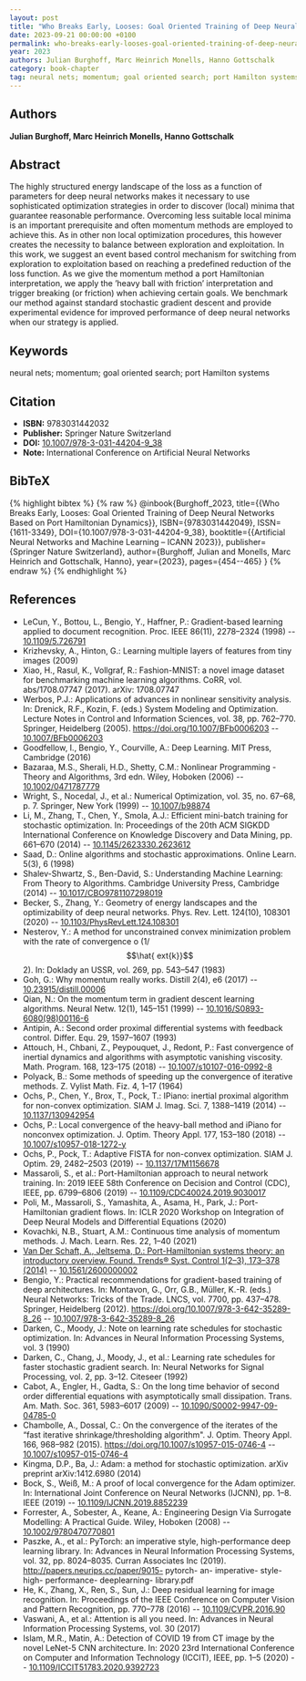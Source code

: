 ```yaml
---
layout: post
title: "Who Breaks Early, Looses: Goal Oriented Training of Deep Neural Networks Based on Port Hamiltonian Dynamics"
date: 2023-09-21 00:00:00 +0100
permalink: who-breaks-early-looses-goal-oriented-training-of-deep-neural-networks-based-on-port-hamiltonian-dynamics
year: 2023
authors: Julian Burghoff, Marc Heinrich Monells, Hanno Gottschalk
category: book-chapter
tag: neural nets; momentum; goal oriented search; port Hamilton systems
---
```

 
## Authors
**Julian Burghoff, Marc Heinrich Monells, Hanno Gottschalk**
 
## Abstract
The highly structured energy landscape of the loss as a function of parameters for deep neural networks makes it necessary to use sophisticated optimization strategies in order to discover (local) minima that guarantee reasonable performance. Overcoming less suitable local minima is an important prerequisite and often momentum methods are employed to achieve this. As in other non local optimization procedures, this however creates the necessity to balance between exploration and exploitation. In this work, we suggest an event based control mechanism for switching from exploration to exploitation based on reaching a predefined reduction of the loss function. As we give the momentum method a port Hamiltonian interpretation, we apply the ’heavy ball with friction’ interpretation and trigger breaking (or friction) when achieving certain goals. We benchmark our method against standard stochastic gradient descent and provide experimental evidence for improved performance of deep neural networks when our strategy is applied.
 
## Keywords
neural nets; momentum; goal oriented search; port Hamilton systems
 
## Citation
- **ISBN:** 9783031442032
- **Publisher:** Springer Nature Switzerland
- **DOI:** [10.1007/978-3-031-44204-9_38](https://doi.org/10.1007/978-3-031-44204-9_38)
- **Note:** International Conference on Artificial Neural Networks
 
## BibTeX
{% highlight bibtex %}
{% raw %}
@inbook{Burghoff_2023,
  title={{Who Breaks Early, Looses: Goal Oriented Training of Deep Neural Networks Based on Port Hamiltonian Dynamics}},
  ISBN={9783031442049},
  ISSN={1611-3349},
  DOI={10.1007/978-3-031-44204-9_38},
  booktitle={{Artificial Neural Networks and Machine Learning – ICANN 2023}},
  publisher={Springer Nature Switzerland},
  author={Burghoff, Julian and Monells, Marc Heinrich and Gottschalk, Hanno},
  year={2023},
  pages={454--465}
}
{% endraw %}
{% endhighlight %}
 
## References
- LeCun, Y., Bottou, L., Bengio, Y., Haffner, P.: Gradient-based learning applied to document recognition. Proc. IEEE 86(11), 2278–2324 (1998) -- [10.1109/5.726791](https://doi.org/10.1109/5.726791)
- Krizhevsky, A., Hinton, G.: Learning multiple layers of features from tiny images (2009)
- Xiao, H., Rasul, K., Vollgraf, R.: Fashion-MNIST: a novel image dataset for benchmarking machine learning algorithms. CoRR, vol. abs/1708.07747 (2017). arXiv: 1708.07747
- Werbos, P.J.: Applications of advances in nonlinear sensitivity analysis. In: Drenick, R.F., Kozin, F. (eds.) System Modeling and Optimization. Lecture Notes in Control and Information Sciences, vol. 38, pp. 762–770. Springer, Heidelberg (2005). https://doi.org/10.1007/BFb0006203 -- [10.1007/BFb0006203](https://doi.org/10.1007/BFb0006203)
- Goodfellow, I., Bengio, Y., Courville, A.: Deep Learning. MIT Press, Cambridge (2016)
- Bazaraa, M.S., Sherali, H.D., Shetty, C.M.: Nonlinear Programming - Theory and Algorithms, 3rd edn. Wiley, Hoboken (2006) -- [10.1002/0471787779](https://doi.org/10.1002/0471787779)
- Wright, S., Nocedal, J., et al.: Numerical Optimization, vol. 35, no. 67–68, p. 7. Springer, New York (1999) -- [10.1007/b98874](https://doi.org/10.1007/b98874)
- Li, M., Zhang, T., Chen, Y., Smola, A.J.: Efficient mini-batch training for stochastic optimization. In: Proceedings of the 20th ACM SIGKDD International Conference on Knowledge Discovery and Data Mining, pp. 661–670 (2014) -- [10.1145/2623330.2623612](https://doi.org/10.1145/2623330.2623612)
- Saad, D.: Online algorithms and stochastic approximations. Online Learn. 5(3), 6 (1998)
- Shalev-Shwartz, S., Ben-David, S.: Understanding Machine Learning: From Theory to Algorithms. Cambridge University Press, Cambridge (2014) -- [10.1017/CBO9781107298019](https://doi.org/10.1017/CBO9781107298019)
- Becker, S., Zhang, Y.: Geometry of energy landscapes and the optimizability of deep neural networks. Phys. Rev. Lett. 124(10), 108301 (2020) -- [10.1103/PhysRevLett.124.108301](https://doi.org/10.1103/PhysRevLett.124.108301)
- Nesterov, Y.: A method for unconstrained convex minimization problem with the rate of convergence o (1/$$\hat{	ext{k}}$$2). In: Doklady an USSR, vol. 269, pp. 543–547 (1983)
- Goh, G.: Why momentum really works. Distill 2(4), e6 (2017) -- [10.23915/distill.00006](https://doi.org/10.23915/distill.00006)
- Qian, N.: On the momentum term in gradient descent learning algorithms. Neural Netw. 12(1), 145–151 (1999) -- [10.1016/S0893-6080(98)00116-6](https://doi.org/10.1016/S0893-6080(98)00116-6)
- Antipin, A.: Second order proximal differential systems with feedback control. Differ. Equ. 29, 1597–1607 (1993)
- Attouch, H., Chbani, Z., Peypouquet, J., Redont, P.: Fast convergence of inertial dynamics and algorithms with asymptotic vanishing viscosity. Math. Program. 168, 123–175 (2018) -- [10.1007/s10107-016-0992-8](https://doi.org/10.1007/s10107-016-0992-8)
- Polyack, B.: Some methods of speeding up the convergence of iterative methods. Z. Vylist Math. Fiz. 4, 1–17 (1964)
- Ochs, P., Chen, Y., Brox, T., Pock, T.: IPiano: inertial proximal algorithm for non-convex optimization. SIAM J. Imag. Sci. 7, 1388–1419 (2014) -- [10.1137/130942954](https://doi.org/10.1137/130942954)
- Ochs, P.: Local convergence of the heavy-ball method and iPiano for nonconvex optimization. J. Optim. Theory Appl. 177, 153–180 (2018) -- [10.1007/s10957-018-1272-y](https://doi.org/10.1007/s10957-018-1272-y)
- Ochs, P., Pock, T.: Adaptive FISTA for non-convex optimization. SIAM J. Optim. 29, 2482–2503 (2019) -- [10.1137/17M1156678](https://doi.org/10.1137/17M1156678)
- Massaroli, S., et al.: Port-Hamiltonian approach to neural network training. In: 2019 IEEE 58th Conference on Decision and Control (CDC), IEEE, pp. 6799–6806 (2019) -- [10.1109/CDC40024.2019.9030017](https://doi.org/10.1109/CDC40024.2019.9030017)
- Poli, M., Massaroli, S., Yamashita, A., Asama, H., Park, J.: Port-Hamiltonian gradient flows. In: ICLR 2020 Workshop on Integration of Deep Neural Models and Differential Equations (2020)
- Kovachki, N.B., Stuart, A.M.: Continuous time analysis of momentum methods. J. Mach. Learn. Res. 22, 1–40 (2021)
- [Van Der Schaft, A., Jeltsema, D.: Port-Hamiltonian systems theory: an introductory overview. Found. Trends® Syst. Control 1(2–3), 173–378 (2014)](port-hamiltonian-systems-theory-an-introductory-overview-journal) -- [10.1561/2600000002](https://doi.org/10.1561/2600000002)
- Bengio, Y.: Practical recommendations for gradient-based training of deep architectures. In: Montavon, G., Orr, G.B., Müller, K.-R. (eds.) Neural Networks: Tricks of the Trade. LNCS, vol. 7700, pp. 437–478. Springer, Heidelberg (2012). https://doi.org/10.1007/978-3-642-35289-8_26 -- [10.1007/978-3-642-35289-8_26](https://doi.org/10.1007/978-3-642-35289-8_26)
- Darken, C., Moody, J.: Note on learning rate schedules for stochastic optimization. In: Advances in Neural Information Processing Systems, vol. 3 (1990)
- Darken, C., Chang, J., Moody, J., et al.: Learning rate schedules for faster stochastic gradient search. In: Neural Networks for Signal Processing, vol. 2, pp. 3–12. Citeseer (1992)
- Cabot, A., Engler, H., Gadta, S.: On the long time behavior of second order differential equations with asymptotically small dissipation. Trans. Am. Math. Soc. 361, 5983–6017 (2009) -- [10.1090/S0002-9947-09-04785-0](https://doi.org/10.1090/S0002-9947-09-04785-0)
- Chambolle, A., Dossal, C.: On the convergence of the iterates of the “fast iterative shrinkage/thresholding algorithm". J. Optim. Theory Appl. 166, 968–982 (2015). https://doi.org/10.1007/s10957-015-0746-4 -- [10.1007/s10957-015-0746-4](https://doi.org/10.1007/s10957-015-0746-4)
- Kingma, D.P., Ba, J.: Adam: a method for stochastic optimization. arXiv preprint arXiv:1412.6980 (2014)
- Bock, S., Weiß, M.: A proof of local convergence for the Adam optimizer. In: International Joint Conference on Neural Networks (IJCNN), pp. 1–8. IEEE (2019) -- [10.1109/IJCNN.2019.8852239](https://doi.org/10.1109/IJCNN.2019.8852239)
- Forrester, A., Sobester, A., Keane, A.: Engineering Design Via Surrogate Modelling: A Practical Guide. Wiley, Hoboken (2008) -- [10.1002/9780470770801](https://doi.org/10.1002/9780470770801)
- Paszke, A., et al.: PyTorch: an imperative style, high-performance deep learning library. In: Advances in Neural Information Processing Systems, vol. 32, pp. 8024–8035. Curran Associates Inc (2019). http://papers.neurips.cc/paper/9015- pytorch- an- imperative- style- high- performance- deeplearning- library.pdf
- He, K., Zhang, X., Ren, S., Sun, J.: Deep residual learning for image recognition. In: Proceedings of the IEEE Conference on Computer Vision and Pattern Recognition, pp. 770–778 (2016) -- [10.1109/CVPR.2016.90](https://doi.org/10.1109/CVPR.2016.90)
- Vaswani, A., et al.: Attention is all you need. In: Advances in Neural Information Processing Systems, vol. 30 (2017)
- Islam, M.R., Matin, A.: Detection of COVID 19 from CT image by the novel LeNet-5 CNN architecture. In: 2020 23rd International Conference on Computer and Information Technology (ICCIT), IEEE, pp. 1–5 (2020) -- [10.1109/ICCIT51783.2020.9392723](https://doi.org/10.1109/ICCIT51783.2020.9392723)

